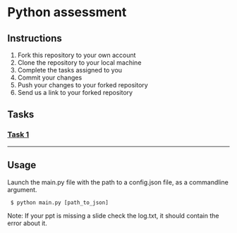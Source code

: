 # Python assessment

## Instructions

1. Fork this repository to your own account
2. Clone the repository to your local machine
3. Complete the tasks assigned to you
4. Commit your changes
5. Push your changes to your forked repository
6. Send us a link to your forked repository

## Tasks

### [Task 1](Task1_PPTX_report/README.md)

***

## Usage

Launch the main.py file with the path to a config.json file, as a commandline argument.
```console
 $ python main.py [path_to_json]
```

Note: If your ppt is missing a slide check the log.txt, it should contain the error about it.

